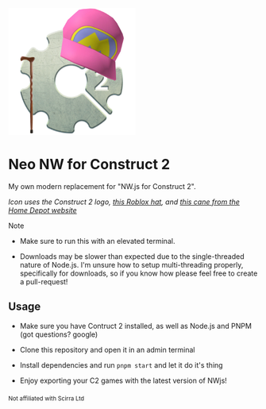 ![icon as scuffed as the program](./icon.png)

# Neo NW for Construct 2
My own modern replacement for "NW.js for Construct 2".

*Icon uses the Construct 2 logo, [this Roblox hat](https://www.roblox.com/catalog/122415713240099/Sonic-Ova-Movie-Iconic-Pink-Hat), and [this cane from the Home Depot website](https://www.homedepot.com/p/Brazos-Walking-Sticks-37-in-Twisted-Walnut-Walking-Cane-502-3000-0281/205856200)*

> [!NOTE]
> - Make sure to run this with an elevated terminal.
>
> - Downloads may be slower than expected due to the single-threaded nature of Node.js. I'm unsure how to setup multi-threading properly, specifically for downloads, so if you know how please feel free to create a pull-request!

## Usage

- Make sure you have Contruct 2 installed, as well as Node.js and PNPM (got questions? google)

- Clone this repository and open it in an admin terminal

- Install dependencies and run `pnpm start` and let it do it's thing

- Enjoy exporting your C2 games with the latest version of NWjs!
      
<sub>Not affiliated with Scirra Ltd</sub>